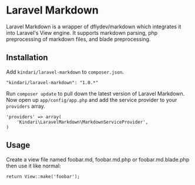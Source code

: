 # Laravel Markdown

Laravel Markdown is a wrapper of dflydev/markdown which integrates it into Laravel's View engine. It supports markdown parsing, php preprocessing of markdown files, and blade preprocessing.

## Installation

Add `kindari/laravel-markdown` to `composer.json`.

    "kindari/laravel-markdown": "1.0.*"
    
Run `composer update` to pull down the latest version of Laravel Markdown. Now open up `app/config/app.php` and add the service provider to your `providers` array.

    'providers' => array(
		'Kindari\LaravelMarkdown\MarkdownServiceProvider',
    )

## Usage

Create a view file named foobar.md, foobar.md.php or foobar.md.blade.php then use it like normal:

    return View::make('foobar');